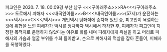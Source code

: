 피고인은 2020. 7. 18. 00:09경 부산 남구 <<<구아래주소>>>RA<<</구아래주소>>> 도로에서 피해자 <<<내국인이름>>>B<<</내국인이름>>>(57세)가 운전하는 <<<택시>>>C<<</택시>>> 개인택시 뒷좌석에 승차해 있던 중, 피고인이 욕설하는 것에 위협을 느낀 피해자가 택시를 정차하자 택시에서 하차한 후, 피해자가 피고인이 지정한 목적지로 운행하지 않았다는 이유로 화를 내며 피해자에게 욕설을 하고 머리로 피해자의 가슴과 얼굴 부위를 수회 들이받고, 손으로 피해자의 멱살을 잡아 흔들어, 피해자를 폭행하였다.